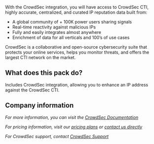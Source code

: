 With the CrowdSec integration, you will have access to CrowdSec CTI, highly accurate, centralized, and curated IP reputation data built from:

- A global community of + 100K power users sharing signals
- Real-time reactivity against malicious IPs
- Fully and easily integrates almost anywhere
- Enrichment of data for all verticals and 100’s of use cases

CrowdSec is a collaborative and open-source cybersecurity suite that protects your online services, helps you monitor threats, and offers the largest CTI network on the market.

## What does this pack do?

Includes CrowdSec integration, allowing you to enhance an IP address against the CrowdSec CTI.

## Company information

_For more information, you can visit the [CrowdSec Documentation](https://docs.crowdsec.net/)_

_For pricing information, visit our [pricing plans](https://www.crowdsec.net/pricing) or [contact us directly](https://www.crowdsec.net/pricing#pricing-contact)_

_For CrowdSec support, contact [CrowdSec Support](mailto:support@crowdsec.net)_
